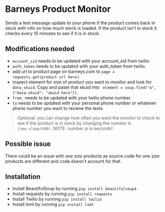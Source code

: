 # Barneys Product Monitor

Sends a text message update to your phone if the product comes back in stock with info on how much stock is loaded. If the product isn't in stock it checks every 10 minutes to see if it is in stock.

Modifications needed
-------------------

- `account_sid` needs to be updated with your account_sid from twilio.
- `auth_token` needs to be updated with your auth_token from twilio.
- add url to product page on barneys.com to `page = requests.get(product url here)`.
- inspect element for size of product you want to monitor and look for `data_skuid`. Copy and paste that skuid into ` element = soup.find("a", {"data-skuid": "skuid here"})`.
- `from_` needs to be updated with your twilio phone number.
- `to` needs to be updated with your personal phone number or whatever phone number you want to recieve the texts.

> Optional: you can change how often you want the monitor to check to see if the product is in stock by changing the number in `time.sleep(600)`. NOTE: number is in seconds!

Possible issue
--------------

There could be an issue with _one size_ products as source code for _one size_ products are different and code doesn't account for that.

Installation
------------

- Install BeautifulSoup by running `pip install beautifulsoup4`
- Install requests by running `pip install requests`
- Install Twilio by running `pip install twilio`
- Install lxml by running `pip install lxml`
